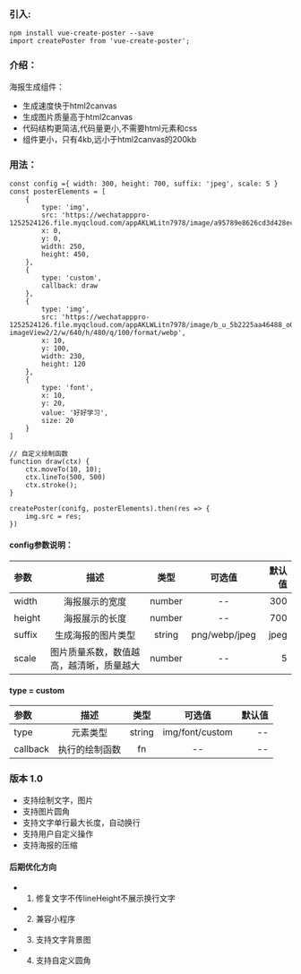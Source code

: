 
### 引入:
```
npm install vue-create-poster --save
import createPoster from 'vue-create-poster';
```

### 介绍：
海报生成组件：
- 生成速度快于html2canvas
- 生成图片质量高于html2canvas
- 代码结构更简洁,代码量更小,不需要html元素和css
- 组件更小，只有4kb,远小于html2canvas的200kb


### 用法：
```
const config ={ width: 300, height: 700, suffix: 'jpeg', scale: 5 }
const posterElements = [
    {
        type: 'img',
        src: 'https://wechatapppro-1252524126.file.myqcloud.com/appAKLWLitn7978/image/a95789e8626cd3d428ecb85c823d525c.png',
        x: 0,
        y: 0,
        width: 250,
        height: 450,
    },
    {
        type: 'custom',
        callback: draw
    },
    {
        type: 'img',
        src: 'https://wechatapppro-1252524126.file.myqcloud.com/appAKLWLitn7978/image/b_u_5b2225aa46488_oGKN7IvA/ktb3nze709jx.jpeg?imageView2/2/w/640/h/480/q/100/format/webp',
        x: 10,
        y: 100,
        width: 230,
        height: 120
    },
    {
        type: 'font',
        x: 10,
        y: 20,
        value: '好好学习',
        size: 20
    }
]

// 自定义绘制函数
function draw(ctx) {
    ctx.moveTo(10, 10);
    ctx.lineTo(500, 500)
    ctx.stroke();
}

createPoster(conifg, posterElements).then(res => {
    img.src = res;
})
```

#### config参数说明：
|参数|描述|类型|可选值|默认值|
|:--|:--:|:--:|:--:|--:|
|width|海报展示的宽度|number| --| 300|
|height|海报展示的长度|number| --| 700|
|suffix|生成海报的图片类型|string| png/webp/jpeg| jpeg|
|scale|图片质量系数，数值越高，越清晰，质量越大|number| --| 5|


#### type = custom
|参数|描述|类型|可选值|默认值|
|:--|:--:|:--:|:--:|--:|
|type|元素类型|string| img/font/custom| --|
|callback|执行的绘制函数|fn| --| --|


### 版本 1.0
- 支持绘制文字，图片
- 支持图片圆角
- 支持文字单行最大长度，自动换行
- 支持用户自定义操作
- 支持海报的压缩

#### 后期优化方向
- 1. 修复文字不传lineHeight不展示换行文字
- 2. 兼容小程序
- 3. 支持文字背景图
- 4. 支持自定义圆角


